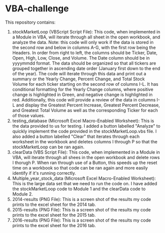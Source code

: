 # VBA-challenge

This repository contains:

1. stockMarketLoop (VBScript Script File):
		This code, when implemented in a Module in VBA, will iterate through all sheet in the open
	workbook, and analyze the data. Note: this code will only work if the data is stored in the second
	row and below in columns A-G, with the first row being the Headers. In order from right to left, 
	the columns should be Ticker, Date, Open, High, Low, Close, and Volume. The Date column should be
	in yyyymmdd format. The data should be organized so that all tickers are grouped together in 
	ascending date order (January first down to the end of the year). The code will iterate through
	this data and print out a summary or the Yearly Change, Percent Change, and Total Stock Volume for 
	each ticker starting on the second row of columns I-L. It has conditional formatting for the Yearly
	Change columns, where positive change is highlighted in Green, and negative change is highlighted
	in red. Additionally, this code will provide a review of the data in columns I-L and display the
	Greatest Percent Increase, Greatest Percent Decrease, and Greatest Total Volume as well as the 
	corresponding Ticker for each of those values.
2. testing_database (Microsoft Excel Macro-Enabled Worksheet):
		This is the data provided to us for testing. I added a button labelled "Analyze" to quickly
	implement the code provided in the stockMarketLoop.vbs file. I also added a button labelled "Clear"
	that iterates through each worksheet in the workbook and deletes columns I through P so that the
	stockMarketLoop can be ran again.
3. clearData (VBS Script File):
		This code, when implemented in a Module in VBA, will iterate through all shees in the open
	workbook and delete rows I thorugh P. When ran through use of a Button, this speeds up the reset
	time on a workbook so that code can be ran again and more easily identify if it's running correctly.
4. Multiple_year_stock_data (Microsoft Excel Macro-Enabled Worksheet):
		This is the large data set that we need to run the code on. I have added the stockMarketLoop
	code to Module 1 and the clearData code to Module 2.
5. 2014-results (PNG File):
		This is a screen shot of the results my code prints to the excel sheet for the 2014 tab.
6. 2015-results (PNG File):
		This is a screen shot of the results my code prints to the excel sheet for the 2015 tab.
7. 2016-results (PNG File):
		This is a screen shot of the results my code prints to the excel sheet for the 2016 tab.
